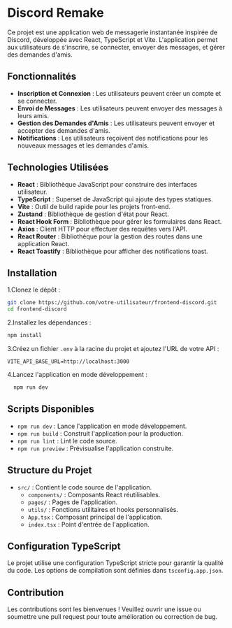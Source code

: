 # Discord Remake

Ce projet est une application web de messagerie instantanée inspirée de Discord, développée avec React, TypeScript et Vite. L'application permet aux utilisateurs de s'inscrire, se connecter, envoyer des messages, et gérer des demandes d'amis.

## Fonctionnalités

- **Inscription et Connexion** : Les utilisateurs peuvent créer un compte et se connecter.
- **Envoi de Messages** : Les utilisateurs peuvent envoyer des messages à leurs amis.
- **Gestion des Demandes d'Amis** : Les utilisateurs peuvent envoyer et accepter des demandes d'amis.
- **Notifications** : Les utilisateurs reçoivent des notifications pour les nouveaux messages et les demandes d'amis.

## Technologies Utilisées

- **React** : Bibliothèque JavaScript pour construire des interfaces utilisateur.
- **TypeScript** : Superset de JavaScript qui ajoute des types statiques.
- **Vite** : Outil de build rapide pour les projets front-end.
- **Zustand** : Bibliothèque de gestion d'état pour React.
- **React Hook Form** : Bibliothèque pour gérer les formulaires dans React.
- **Axios** : Client HTTP pour effectuer des requêtes vers l'API.
- **React Router** : Bibliothèque pour la gestion des routes dans une application React.
- **React Toastify** : Bibliothèque pour afficher des notifications toast.

## Installation

1.Clonez le dépôt :

```bash
git clone https://github.com/votre-utilisateur/frontend-discord.git
cd frontend-discord
```

2.Installez les dépendances :

```bash
npm install
```

3.Créez un fichier `.env` à la racine du projet et ajoutez l'URL de votre API :

```env
VITE_API_BASE_URL=http://localhost:3000
```

4.Lancez l'application en mode développement :

```bash
  npm run dev
```

## Scripts Disponibles

- `npm run dev` : Lance l'application en mode développement.
- `npm run build` : Construit l'application pour la production.
- `npm run lint` : Lint le code source.
- `npm run preview` : Prévisualise l'application construite.

## Structure du Projet

- `src/` : Contient le code source de l'application.
  - `components/` : Composants React réutilisables.
  - `pages/` : Pages de l'application.
  - `utils/` : Fonctions utilitaires et hooks personnalisés.
  - `App.tsx` : Composant principal de l'application.
  - `index.tsx` : Point d'entrée de l'application.

## Configuration TypeScript

Le projet utilise une configuration TypeScript stricte pour garantir la qualité du code. Les options de compilation sont définies dans `tsconfig.app.json`.

## Contribution

Les contributions sont les bienvenues ! Veuillez ouvrir une issue ou soumettre une pull request pour toute amélioration ou correction de bug.
